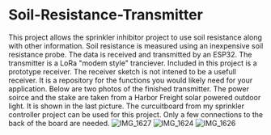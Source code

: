# Soil-Resistance-Transmitter
This project allows the sprinkler inhibitor project to use soil resistance along with other information.  Soil resistance is measured using an inexpensive soil resistance probe.
The data is received and transmitted by an ESP32. The transmitter is a LoRa "modem style" tranciever.  Included in this project is a prototype receiver.
The receiver sketch is not intened to be a usefull receiver.  It is a repository for the functions you would likely need for your application.  Below are two photos of the 
finished transmitter.  The power soirce and the stake are taken from a Harbor Freight solar powered outdoor light.  It is shown in the last picture. The curcuitboard from my
sprinkler controller project can be used for this project.  Only a few connections to the back of the board are needed.
![IMG_1627](https://github.com/user-attachments/assets/374ca68a-9f41-4ace-acde-6b348453945f)
![IMG_1624](https://github.com/user-attachments/assets/d606d663-c300-4e3f-90dc-16de2d5e88bb)
![IMG_1626](https://github.com/user-attachments/assets/ffca498d-55b3-4d5d-953f-c9cbc50d521d)
